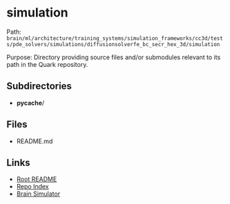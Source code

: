 # simulation

Path: `brain/ml/architecture/training_systems/simulation_frameworks/cc3d/tests/pde_solvers/simulations/diffusionsolverfe_bc_secr_hex_3d/simulation`

Purpose: Directory providing source files and/or submodules relevant to its path in the Quark repository.

## Subdirectories
- __pycache__/

## Files
- README.md

## Links
- [Root README](../../../../../../../../../../README.md)
- [Repo Index](../../../../../../../../../../repo_index.json)
- [Brain Simulator](../../../../../../../../../../brain/architecture/brain_simulator.py)

